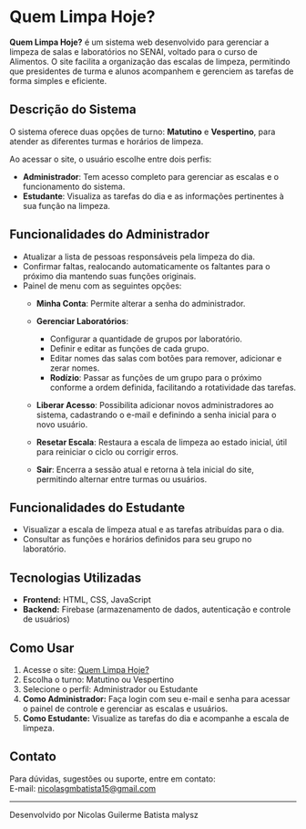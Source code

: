 # Quem Limpa Hoje?

**Quem Limpa Hoje?** é um sistema web desenvolvido para gerenciar a limpeza de salas e laboratórios no SENAI, voltado para o curso de Alimentos. O site facilita a organização das escalas de limpeza, permitindo que presidentes de turma e alunos acompanhem e gerenciem as tarefas de forma simples e eficiente.



## Descrição do Sistema

O sistema oferece duas opções de turno: **Matutino** e **Vespertino**, para atender as diferentes turmas e horários de limpeza.

Ao acessar o site, o usuário escolhe entre dois perfis:

- **Administrador**: Tem acesso completo para gerenciar as escalas e o funcionamento do sistema.  
- **Estudante**: Visualiza as tarefas do dia e as informações pertinentes à sua função na limpeza.



## Funcionalidades do Administrador

- Atualizar a lista de pessoas responsáveis pela limpeza do dia.  
- Confirmar faltas, realocando automaticamente os faltantes para o próximo dia mantendo suas funções originais.  
- Painel de menu com as seguintes opções:  
  - **Minha Conta**: Permite alterar a senha do administrador.
    
  - **Gerenciar Laboratórios**:  
    - Configurar a quantidade de grupos por laboratório.  
    - Definir e editar as funções de cada grupo.  
    - Editar nomes das salas com botões para remover, adicionar e zerar nomes.  
    - **Rodízio**: Passar as funções de um grupo para o próximo conforme a ordem definida, facilitando a rotatividade das tarefas.
        
  - **Liberar Acesso**: Possibilita adicionar novos administradores ao sistema, cadastrando o e-mail e definindo a senha inicial para o novo usuário.  
  - **Resetar Escala**: Restaura a escala de limpeza ao estado inicial, útil para reiniciar o ciclo ou corrigir erros.  
  - **Sair**: Encerra a sessão atual e retorna à tela inicial do site, permitindo alternar entre turmas ou usuários.



## Funcionalidades do Estudante

- Visualizar a escala de limpeza atual e as tarefas atribuídas para o dia.  
- Consultar as funções e horários definidos para seu grupo no laboratório.



## Tecnologias Utilizadas

- **Frontend:** HTML, CSS, JavaScript  
- **Backend:** Firebase (armazenamento de dados, autenticação e controle de usuários)



## Como Usar

1. Acesse o site: [Quem Limpa Hoje?](https://nicolasgmbatista.github.io/quem-limpa-hoje.com/)  
2. Escolha o turno: Matutino ou Vespertino  
3. Selecione o perfil: Administrador ou Estudante  
4. **Como Administrador:** Faça login com seu e-mail e senha para acessar o painel de controle e gerenciar as escalas e usuários.  
5. **Como Estudante:** Visualize as tarefas do dia e acompanhe a escala de limpeza.



## Contato

Para dúvidas, sugestões ou suporte, entre em contato:  
E-mail: nicolasgmbatista15@gmail.com

-------------------------------------------------

Desenvolvido por Nicolas Guilerme Batista malysz
